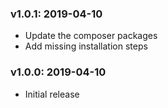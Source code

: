 ### v1.0.1: 2019-04-10

* Update the composer packages
* Add missing installation steps 

### v1.0.0: 2019-04-10

* Initial release
